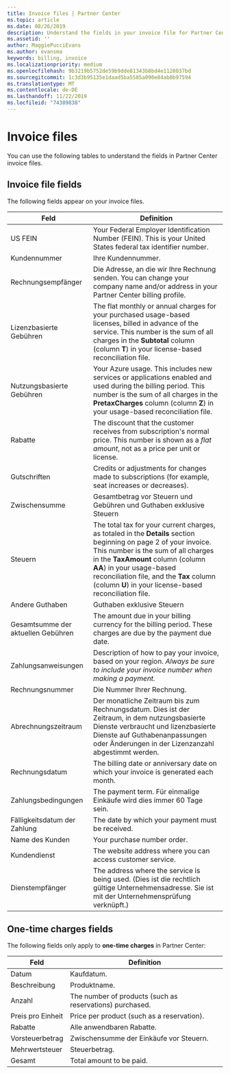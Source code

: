 ```yaml
---
title: Invoice files | Partner Center
ms.topic: article
ms.date: 08/26/2019
description: Understand the fields in your invoice file for Partner Center billing.
ms.assetid: ''
author: MaggiePucciEvans
ms.author: evansma
keywords: billing, invoice
ms.localizationpriority: medium
ms.openlocfilehash: 9b3219b5752de59b9dde81343b8bd4e1128037bd
ms.sourcegitcommit: 1c3d3b95135e1daad5ba5585a090e84ab0b97594
ms.translationtype: MT
ms.contentlocale: de-DE
ms.lasthandoff: 11/22/2019
ms.locfileid: "74389838"
---
```

# <a name="invoice-files"></a>Invoice files

You can use the following tables to understand the fields in Partner Center invoice files.

## <a name="invoice-file-fields"></a>Invoice file fields

The following fields appear on your invoice files.

| Feld | Definition |
| ----- | ---------- |
| US FEIN | Your Federal Employer Identification Number (FEIN). This is your United States federal tax identifier number. |
| Kundennummer | Ihre Kundennummer. |
| Rechnungsempfänger | Die Adresse, an die wir Ihre Rechnung senden. You can change your company name and/or address in your Partner Center billing profile. |
| Lizenzbasierte Gebühren | The flat monthly or annual charges for your purchased usage-based licenses, billed in advance of the service. This number is the sum of all charges in the **Subtotal** column (column **T**) in your license-based reconciliation file. |
| Nutzungsbasierte Gebühren | Your Azure usage. This includes new services or applications enabled and used during the billing period. This number is the sum of all charges in the **PretaxCharges** column (column **Z**) in your usage-based reconciliation file. |
| Rabatte | The discount that the customer receives from subscription's normal price. This number is shown as a *flat amount*, not as a price per unit or license. |
| Gutschriften | Credits or adjustments for changes made to subscriptions (for example, seat increases or decreases). |
| Zwischensumme | Gesamtbetrag vor Steuern und Gebühren und Guthaben exklusive Steuern |
| Steuern | The total tax for your current charges, as totaled in the **Details** section beginning on page 2 of your invoice. This number is the sum of all charges in the **TaxAmount** column (column **AA**) in your usage-based reconciliation file, and the **Tax** column (column **U**) in your license-based reconciliation file. |
| Andere Guthaben | Guthaben exklusive Steuern |
| Gesamtsumme der aktuellen Gebühren | The amount due in your billing currency for the billing period. These charges are due by the payment due date. |
| Zahlungsanweisungen | Description of how to pay your invoice, based on your region. *Always be sure to include your invoice number when making a payment.* |
| Rechnungsnummer | Die Nummer Ihrer Rechnung. |
| Abrechnungszeitraum | Der monatliche Zeitraum bis zum Rechnungsdatum. Dies ist der Zeitraum, in dem nutzungsbasierte Dienste verbraucht und lizenzbasierte Dienste auf Guthabenanpassungen oder Änderungen in der Lizenzanzahl abgestimmt werden. |
| Rechnungsdatum | The billing date or anniversary date on which your invoice is generated each month. |
| Zahlungsbedingungen | The payment term. Für einmalige Einkäufe wird dies immer 60 Tage sein. |
| Fälligkeitsdatum der Zahlung | The date by which your payment must be received. |
| Name des Kunden | Your purchase number order. |
| Kundendienst | The website address where you can access customer service. |
| Dienstempfänger | The address where the service is being used. (Dies ist die rechtlich gültige Unternehmensadresse. Sie ist mit der Unternehmensprüfung verknüpft.) |

## <a name="one-time-charges-fields"></a>One-time charges fields

The following fields only apply to **one-time charges** in Partner Center:

| Feld | Definition |
| ----- | ---------- |
| Datum | Kaufdatum. |
| Beschreibung | Produktname. |
| Anzahl | The number of products (such as reservations) purchased. |
| Preis pro Einheit | Price per product (such as a reservation). |
| Rabatte | Alle anwendbaren Rabatte. |
| Vorsteuerbetrag | Zwischensumme der Einkäufe vor Steuern. |
| Mehrwertsteuer | Steuerbetrag. |
| Gesamt | Total amount to be paid. |
